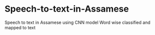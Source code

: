 # Speech-to-text-in-Assamese
Speech to text in Assamese using CNN model
Word wise classified and mapped to text
